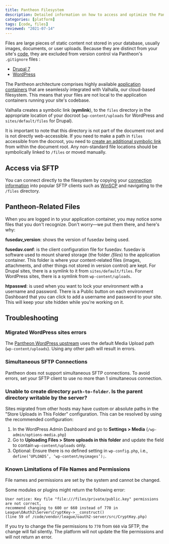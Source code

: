 ```yaml
---
title: Pantheon Filesystem
description: Detailed information on how to access and optimize the Pantheon filesystem.
categories: [platform]
tags: [code, files]
reviewed: "2021-07-14"
---
```


Files are large pieces of static content not stored in your database, usually images, documents, or user uploads. Because they are distinct from your site's [code](/code), they are excluded from version control via Pantheon's `.gitignore` files <Popover content="The <a class='external' href='https://git-scm.com/docs/gitignore'>.gitignore file</a> is located at the root of the site's codebase and instructs Git on which paths to ignore." />:

- [Drupal 7](https://github.com/pantheon-systems/drops-7/blob/master/.gitignore)
- [WordPress](https://github.com/pantheon-systems/WordPress/blob/default/.gitignore)

The Pantheon architecture comprises highly available [application containers](/application-containers) that are seamlessly integrated with Valhalla, our cloud-based filesystem. This means that your files are not local to the application containers running your site's codebase.

Valhalla creates a symbolic link (**symlink**), to the `files` directory in the appropriate location of your docroot (`wp-content/uploads` for WordPress and `sites/default/files` for Drupal).

It is important to note that this directory is not part of the document root and is not directly web-accessible. If you need to make a path in `files` accessible from the docroot, you need to [create an additional symbolic link](/symlinks-assumed-write-access#create-a-symbolic-link) from within the document root.  Any non-standard file locations should be symbolically linked to `/files` or moved manually.

## Access via SFTP

You can connect directly to the filesystem by copying your [connection information](/guides/sftp/sftp-connection-info) into popular SFTP clients such as [WinSCP](/guides/sftp/winscp) and navigating to the `/files` directory.

## Pantheon-Related Files

When you are logged in to your application container, you may notice some files that you don't recognize. Don't worry—we put them there, and here's why:

**fusedav_version**: shows the version of fusedav being used.

**fusedav.conf**: is the client configuration file for fusedav. fusedav is software used to mount shared storage (the folder */files*) to the application container. This folder is where your content-related files (images, attachments, and other things not stored in version control) are kept. For Drupal sites, there is a symlink to it from `sites/default/files`. For WordPress sites, there is a symlink from `wp-content/uploads`.

**htpasswd**: is used when you want to lock your environment with a username and password. There is a Public button on each environment Dashboard that you can click to add a username and password to your site. This will keep your site hidden while you're working on it.

## Troubleshooting

### Migrated WordPress sites errors

The [Pantheon WordPress upstream](https://github.com/pantheon-systems/WordPress) uses the default Media Upload path (`wp-content/uploads`). Using any other path will result in errors.

### Simultaneous SFTP Connections

Pantheon does not support simultaneous SFTP connections. To avoid errors, set your SFTP client to use no more than 1 simultaneous connection.

### Unable to create directory `path-to-folder`. Is the parent directory writable by the server?

Sites migrated from other hosts may have custom or absolute paths in the "Store Uploads in This Folder" configuration. This can be resolved by using the recommended configuration:

1. In the WordPress Admin Dashboard and go to **Settings > Media** (`/wp-admin/options-media.php`)
1. Go to **Uploading Files > Store uploads in this folder** and update the field to contain `wp-content/uploads` only.
1. Optional: Ensure there is no defined setting in `wp-config.php`, i.e., `define(‘UPLOADS’, ‘wp-content/myimages’);`.

### Known Limitations of File Names and Permissions

File names and permissions are set by the system and cannot be changed.

Some modules or plugins might return the following error:

```none
User notice: Key file "file:///files/private/public.key" permissions are not correct,
recommend changing to 600 or 660 instead of 770 in League\OAuth2\Server\CryptKey->__construct()
(line 59 of /code/vendor/league/oauth2-server/src/CryptKey.php)
```

If you try to change the file permissions to `770` from `660` via SFTP, the change will fail silently. The platform will not update the file permissions and will not return an error.

